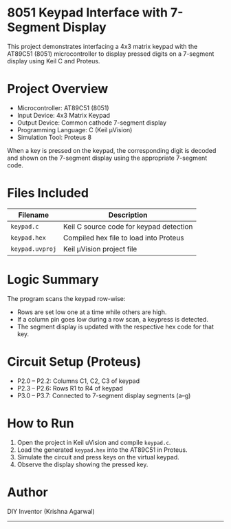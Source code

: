 # 8051 Keypad Interface with 7-Segment Display

This project demonstrates interfacing a 4x3 matrix keypad with the AT89C51 (8051) microcontroller to display pressed digits on a 7-segment display using Keil C and Proteus.

# Project Overview

- Microcontroller: AT89C51 (8051)
- Input Device: 4x3 Matrix Keypad
- Output Device: Common cathode 7-segment display
- Programming Language: C (Keil μVision)
- Simulation Tool: Proteus 8

When a key is pressed on the keypad, the corresponding digit is decoded and shown on the 7-segment display using the appropriate 7-segment code.

# Files Included

| Filename         | Description                              |
|------------------|------------------------------------------|
| `keypad.c`       | Keil C source code for keypad detection  |
| `keypad.hex`     | Compiled hex file to load into Proteus   |
| `keypad.uvproj`  | Keil μVision project file                 |

# Logic Summary

The program scans the keypad row-wise:
- Rows are set low one at a time while others are high.
- If a column pin goes low during a row scan, a keypress is detected.
- The segment display is updated with the respective hex code for that key.

# Circuit Setup (Proteus)

- P2.0 – P2.2: Columns C1, C2, C3 of keypad
- P2.3 – P2.6: Rows R1 to R4 of keypad
- P3.0 – P3.7: Connected to 7-segment display segments (a–g)

# How to Run

1. Open the project in Keil uVision and compile `keypad.c`.
2. Load the generated `keypad.hex` into the AT89C51 in Proteus.
3. Simulate the circuit and press keys on the virtual keypad.
4. Observe the display showing the pressed key.


# Author

DIY Inventor (Krishna Agarwal)

---

